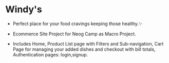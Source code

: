 # Windy's 

- Perfect place for your food cravings keeping those healthy.✨

- Ecommerce Site Project for Neog Camp as Macro Project.
- Includes Home, Product List page with Filters and Sub-navigation, Cart Page for managing your added dishes and checkout with bill totals, Authentication pages: login,signup.

